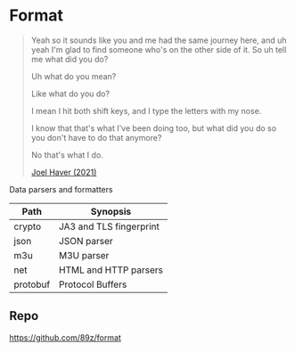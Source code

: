 # Format

> Yeah so it sounds like you and me had the same journey here, and uh yeah I'm
> glad to find someone who's on the other side of it. So uh tell me what did you
> do?
>
> Uh what do you mean?
>
> Like what do you do?
>
> I mean I hit both shift keys, and I type the letters with my nose.
>
> I know that that's what I've been doing too, but what did you do so you don't
> have to do that anymore?
>
> No that's what I do.
>
> [Joel Haver (2021)](//youtube.com/watch?v=hnUpTyKSjag)

Data parsers and formatters

Path     | Synopsis
---------|--------------------
crypto   | JA3 and TLS fingerprint
json     | JSON parser
m3u      | M3U parser
net      | HTML and HTTP parsers
protobuf | Protocol Buffers

## Repo

https://github.com/89z/format

